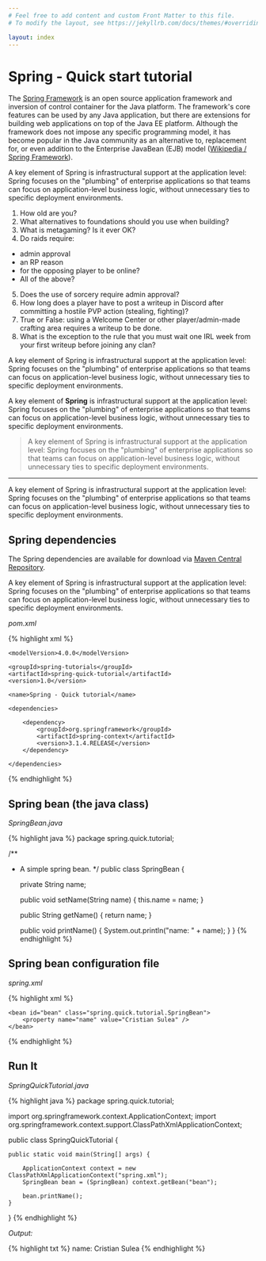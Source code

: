 ```yaml
---
# Feel free to add content and custom Front Matter to this file.
# To modify the layout, see https://jekyllrb.com/docs/themes/#overriding-theme-defaults

layout: index
---
```


# Spring - Quick start tutorial

The [Spring Framework](http://spring.io) is an open source application framework and inversion of control container for the Java platform.
The framework's core features can be used by any Java application, but there are extensions for building web applications on top of the Java EE platform.
Although the framework does not impose any specific programming model, it has become popular in the Java community as an alternative to, replacement for,
or even addition to the Enterprise JavaBean (EJB) model ([Wikipedia / Spring Framework](http://en.wikipedia.org/wiki/Spring_Framework)).

A key element of Spring is infrastructural support at the application level: Spring focuses on the "plumbing" of enterprise applications so that teams can focus on application-level business logic, without unnecessary ties to specific deployment environments.

1. How old are you?
2. What alternatives to foundations should you use when building?
3. What is metagaming? Is it ever OK?
4. Do raids require:
  - admin approval
  - an RP reason
  - for the opposing player to be online?
  - All of the above?
5. Does the use of sorcery require admin approval?
6. How long does a player have to post a writeup in Discord after committing a hostile PVP action (stealing, fighting)?
7. True or False: using a Welcome Center or other player/admin-made crafting area requires a writeup to be done.
8. What is the exception to the rule that you must wait one IRL week from your first writeup before joining any clan?

A key element of Spring is infrastructural support at the application level: Spring focuses on the "plumbing" of enterprise applications so that teams can focus on application-level business logic, without unnecessary ties to specific deployment environments.

A key element of **Spring** is infrastructural support at the application level: Spring focuses on the "plumbing" of enterprise applications so that teams can focus on application-level business logic, without unnecessary ties to specific deployment environments.

> A key element of Spring is infrastructural support at the application level: Spring focuses on the "plumbing" of enterprise applications so that teams can focus on application-level business logic, without unnecessary ties to specific deployment environments.

---

A key element of Spring is infrastructural support at the application level: Spring focuses on the "plumbing" of enterprise applications so that teams can focus on application-level business logic, without unnecessary ties to specific deployment environments.


## Spring dependencies

The Spring dependencies are available for download via [Maven Central Repository](http://search.maven.org).

A key element of Spring is infrastructural support at the application level: Spring focuses on the "plumbing" of enterprise applications so that teams can focus on application-level business logic, without unnecessary ties to specific deployment environments.

*pom.xml*

{% highlight xml %}
<project
    xmlns="http://maven.apache.org/POM/4.0.0"
    xmlns:xsi="http://www.w3.org/2001/XMLSchema-instance"
    xsi:schemaLocation="http://maven.apache.org/POM/4.0.0
                        http://maven.apache.org/xsd/maven-4.0.0.xsd">
 
    <modelVersion>4.0.0</modelVersion>
 
    <groupId>spring-tutorials</groupId>
    <artifactId>spring-quick-tutorial</artifactId>
    <version>1.0</version>
 
    <name>Spring - Quick tutorial</name>
 
    <dependencies>
 
        <dependency>
            <groupId>org.springframework</groupId>
            <artifactId>spring-context</artifactId>
            <version>3.1.4.RELEASE</version>
        </dependency>
 
    </dependencies>
 
</project>
{% endhighlight %}


## Spring bean (the java class)

*SpringBean.java*

{% highlight java %}
package spring.quick.tutorial;

/**
 * A simple spring bean.
 */
public class SpringBean {

    private String name;

    public void setName(String name) {
        this.name = name;
    }

    public String getName() {
        return name;
    }

    public void printName() {
        System.out.println("name: " + name);
    }
}
{% endhighlight %}


## Spring bean configuration file

*spring.xml*

{% highlight xml %}
<beans
    xmlns="http://www.springframework.org/schema/beans"
    xmlns:xsi="http://www.w3.org/2001/XMLSchema-instance"
    xsi:schemaLocation="http://www.springframework.org/schema/beans
                        http://www.springframework.org/schema/beans/spring-beans-3.1.xsd">

    <bean id="bean" class="spring.quick.tutorial.SpringBean">
        <property name="name" value="Cristian Sulea" />
    </bean>

</beans>
{% endhighlight %}


## Run It

*SpringQuickTutorial.java*

{% highlight java %}
package spring.quick.tutorial;

import org.springframework.context.ApplicationContext;
import org.springframework.context.support.ClassPathXmlApplicationContext;

public class SpringQuickTutorial {

    public static void main(String[] args) {

        ApplicationContext context = new ClassPathXmlApplicationContext("spring.xml");
        SpringBean bean = (SpringBean) context.getBean("bean");

        bean.printName();
    }
}
{% endhighlight %}

*Output:*

{% highlight txt %}
name: Cristian Sulea
{% endhighlight %}
